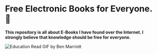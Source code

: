 # Free Electronic Books for Everyone.📕
**This repository is all about E-Books I have found over the Internet. I strongly believe that knowledge should be free for everyone.**

![Education Read GIF by Ben Marriott](https://github.com/user-attachments/assets/e18bffc7-4e0d-4375-8e7f-dfd52a04da8c)
